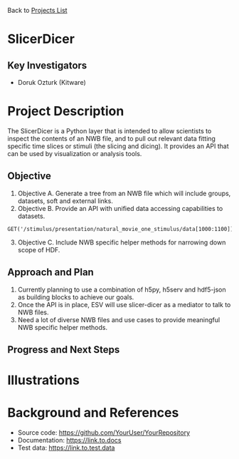Back to [Projects List](../../README.md#ProjectsList)

# SlicerDicer

## Key Investigators

- Doruk Ozturk (Kitware)

# Project Description

The SlicerDicer is a Python layer that is intended to allow scientists to inspect the contents of an NWB file, and to pull out relevant data fitting specific time slices or stimuli (the slicing and dicing). It provides an API that can be used by visualization or analysis tools.

## Objective

1. Objective A. Generate a tree from an NWB file which will include groups, datasets, soft and external links. 
2. Objective B. Provide an API with unified data accessing capabilities to datasets.
```
GET('/stimulus/presentation/natural_movie_one_stimulus/data[1000:1100])
```
3. Objective C. Include NWB specific helper methods for narrowing down scope of HDF.

## Approach and Plan

1. Currently planning to use a combination of h5py, h5serv and hdf5-json as building blocks to achieve our goals.
2. Once the API is in place, ESV will use slicer-dicer as a mediator to talk to NWB files.
3. Need a lot of diverse NWB files and use cases to provide meaningful NWB specific helper methods.

## Progress and Next Steps

<!--Describe progress and next steps in a few bullet points as you are making progress.-->

# Illustrations

<!--Add pictures and links to videos that demonstrate what has been accomplished.-->

<!--![Description of picture](Example2.jpg)-->

<!--![Some more images](Example2.jpg)-->

# Background and References

<!--Use this space for information that may help people better understand your project, like links to papers, source code, or data.-->

- Source code: https://github.com/YourUser/YourRepository
- Documentation: https://link.to.docs
- Test data: https://link.to.test.data
